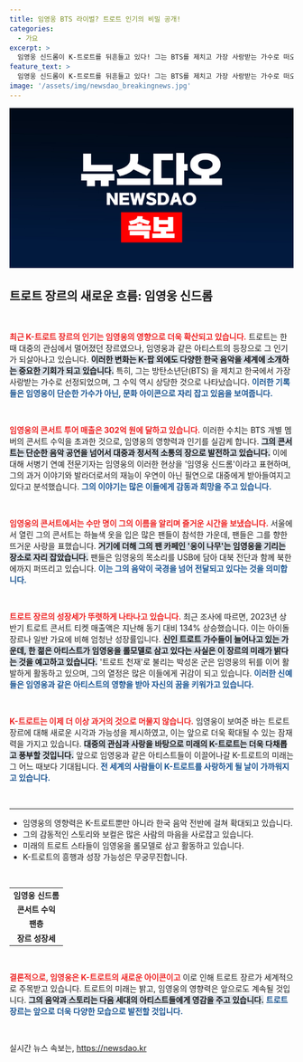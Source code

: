 ```yaml
---
title: 임영웅 BTS 라이벌? 트로트 인기의 비밀 공개!
categories:
  - 가요
excerpt: >
  임영웅 신드롬이 K-트로트를 뒤흔들고 있다! 그는 BTS를 제치고 가장 사랑받는 가수로 떠오르며, 콘서트 수익에서도 개인 멤버를 초월하는 기염을 토했다. 트로트의 힘이 이제 세계를 향해 뻗어나가고 있다!
feature_text: >
  임영웅 신드롬이 K-트로트를 뒤흔들고 있다! 그는 BTS를 제치고 가장 사랑받는 가수로 떠오르며, 콘서트 수익에서도 개인 멤버를 초월하는 기염을 토했다. 트로트의 힘이 이제 세계를 향해 뻗어나가고 있다!
image: '/assets/img/newsdao_breakingnews.jpg'
---
```


<p><img src="/assets/img/newsdao_breakingnews.jpg" alt="koreaapp 속보" /></p>

<h2 data-ke-size="size26">트로트 장르의 새로운 흐름: 임영웅 신드롬</h2>

<p data-ke-size="size16">&nbsp;</p>

<p><b><span style="color: #ee2323;">최근 K-트로트 장르의 인기는 임영웅의 영향으로 더욱 확산되고 있습니다.</span></b> 트로트는 한때 대중의 관심에서 멀어졌던 장르였으나, 임영웅과 같은 아티스트의 등장으로 그 인기가 되살아나고 있습니다. <b><span style="background-color: #21538527;">이러한 변화는 K-팝 외에도 다양한 한국 음악을 세계에 소개하는 중요한 기회가 되고 있습니다.</span></b> 특히, 그는 방탄소년단(BTS) 을 제치고 한국에서 가장 사랑받는 가수로 선정되었으며, 그 수익 역시 상당한 것으로 나타났습니다. <b><span style="color: #1a5490;">이러한 기록들은 임영웅이 단순한 가수가 아닌, 문화 아이콘으로 자리 잡고 있음을 보여줍니다.</span></b> </p>

<p data-ke-size="size16">&nbsp;</p>

<p><b><span style="color: #ee2323;">임영웅의 콘서트 투어 매출은 302억 원에 달하고 있습니다.</span></b> 이러한 수치는 BTS 개별 멤버의 콘서트 수익을 초과한 것으로, 임영웅의 영향력과 인기를 실감케 합니다. <b><span style="background-color: #21538527;">그의 콘서트는 단순한 음악 공연을 넘어서 대중과 정서적 소통의 장으로 발전하고 있습니다.</span></b> 이에 대해 서병기 연예 전문기자는 임영웅의 이러한 현상을 '임영웅 신드롬'이라고 표현하며, 그의 과거 이야기와 발라더로서의 재능이 우연이 아닌 필연으로 대중에게 받아들여지고 있다고 분석했습니다. <b><span style="color: #1a5490;">그의 이야기는 많은 이들에게 감동과 희망을 주고 있습니다.</span></b> </p>

<p data-ke-size="size16">&nbsp;</p>

<p><b><span style="color: #ee2323;">임영웅의 콘서트에서는 수만 명이 그의 이름을 알리며 즐거운 시간을 보냈습니다.</span></b> 서울에서 열린 그의 콘서트는 하늘색 옷을 입은 많은 팬들이 참석한 가운데, 팬들은 그를 향한 뜨거운 사랑을 표했습니다. <b><span style="background-color: #21538527;">거기에 더해 그의 팬 카페인 '웅이 나무'는 임영웅을 기리는 장소로 자리 잡았습니다.</span></b> 팬들은 임영웅의 목소리를 USB에 담아 대북 전단과 함께 북한에까지 퍼뜨리고 있습니다. <b><span style="color: #1a5490;">이는 그의 음악이 국경을 넘어 전달되고 있다는 것을 의미합니다.</span></b> </p>

<p data-ke-size="size16">&nbsp;</p>

<p><b><span style="color: #ee2323;">트로트 장르의 성장세가 뚜렷하게 나타나고 있습니다.</span></b> 최근 조사에 따르면, 2023년 상반기 트로트 콘서트 티켓 매출액은 지난해 동기 대비 134% 상승했습니다. 이는 아이돌 장르나 일반 가요에 비해 엄청난 성장률입니다. <b><span style="background-color: #21538527;">신인 트로트 가수들이 늘어나고 있는 가운데, 한 젊은 아티스트가 임영웅을 롤모델로 삼고 있다는 사실은 이 장르의 미래가 밝다는 것을 예고하고 있습니다.</span></b> '트로트 천재'로 불리는 박성온 군은 임영웅의 뒤를 이어 활발하게 활동하고 있으며, 그의 열정은 많은 이들에게 귀감이 되고 있습니다. <b><span style="color: #1a5490;">이러한 신예들은 임영웅과 같은 아티스트의 영향을 받아 자신의 꿈을 키워가고 있습니다.</span></b> </p>

<p data-ke-size="size16">&nbsp;</p>

<p><b><span style="color: #ee2323;">K-트로트는 이제 더 이상 과거의 것으로 머물지 않습니다.</span></b> 임영웅이 보여준 바는 트로트 장르에 대해 새로운 시각과 가능성을 제시하였고, 이는 앞으로 더욱 확대될 수 있는 잠재력을 가지고 있습니다. <b><span style="background-color: #21538527;">대중의 관심과 사랑을 바탕으로 미래의 K-트로트는 더욱 다채롭고 풍부할 것입니다.</span></b> 앞으로 임영웅과 같은 아티스트들이 이끌어나갈 K-트로트의 미래는 그 어느 때보다 기대됩니다. <b><span style="color: #1a5490;">전 세계의 사람들이 K-트로트를 사랑하게 될 날이 가까워지고 있습니다.</span></b> </p>

<p data-ke-size="size16">&nbsp;</p> 

<hr/>

<ul>
    <li>임영웅의 영향력은 K-트로트뿐만 아니라 한국 음악 전반에 걸쳐 확대되고 있습니다.</li>
    <li>그의 감동적인 스토리와 보컬은 많은 사람의 마음을 사로잡고 있습니다.</li>
    <li>미래의 트로트 스타들이 임영웅을 롤모델로 삼고 활동하고 있습니다.</li>
    <li>K-트로트의 흥행과 성장 가능성은 무궁무진합니다.</li>
</ul>

<p data-ke-size="size16">&nbsp;</p>

<table style="width: 100%; border-collapse: collapse;">
    <tr>
        <td style="text-align: center; height: 17px;"><b>임영웅 신드롬</b></td>
    </tr>
    <tr>
        <td style="text-align: center; height: 17px;"><b>콘서트 수익</b></td>
    </tr>
    <tr>
        <td style="text-align: center; height: 17px;"><b>팬층</b></td>
    </tr>
    <tr>
        <td style="text-align: center; height: 17px;"><b>장르 성장세</b></td>
    </tr>
</table>

<p data-ke-size="size16">&nbsp;</p> 

<p><b><span style="color: #ee2323;">결론적으로, 임영웅은 K-트로트의 새로운 아이콘이고</span></b> 이로 인해 트로트 장르가 세계적으로 주목받고 있습니다. 트로트의 미래는 밝고, 임영웅의 영향력은 앞으로도 계속될 것입니다. <b><span style="background-color: #21538527;">그의 음악과 스토리는 다음 세대의 아티스트들에게 영감을 주고 있습니다.</span></b> <b><span style="color: #1a5490;">트로트 장르는 앞으로 더욱 다양한 모습으로 발전할 것입니다.</span></b> </p>

<p data-ke-size="size16">&nbsp;</p> 
실시간 뉴스 속보는, <a href="https://newsdao.kr" rel="dofollow">https://newsdao.kr</a>


